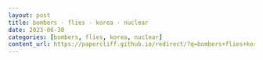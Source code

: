 ```yaml
---
layout: post
title: bombers · flies · korea · nuclear
date: 2023-06-30
categories: [bombers, flies, korea, nuclear]
content_url: https://papercliff.github.io/redirect/?q=bombers+flies+korea+nuclear&tbs=cdr:1,cd_min:6/29/2023,cd_max:7/1/2023
---
```

